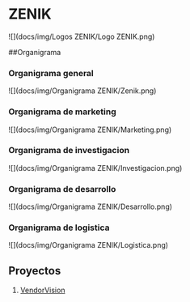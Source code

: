# ZENIK
![](docs/img/Logos ZENIK/Logo ZENIK.png)

##Organigrama

### Organigrama general
![](docs/img/Organigrama ZENIK/Zenik.png)

### Organigrama de marketing
![](docs/img/Organigrama ZENIK/Marketing.png)

### Organigrama de investigacion
![](docs/img/Organigrama ZENIK/Investigacion.png)

### Organigrama de desarrollo
![](docs/img/Organigrama ZENIK/Desarrollo.png)

### Organigrama de logistica
![](docs/img/Organigrama ZENIK/Logistica.png)


## Proyectos
1. [VendorVision](docs/VendorVision.md)